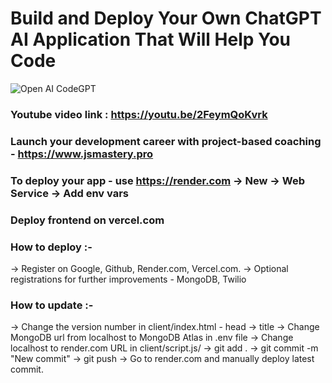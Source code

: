 # Build and Deploy Your Own ChatGPT AI Application That Will Help You Code
![Open AI CodeGPT](https://i.ibb.co/LS4DRhb/image-257.png)

### Youtube video link : https://youtu.be/2FeymQoKvrk 
### Launch your development career with project-based coaching - https://www.jsmastery.pro
### To deploy your app - use https://render.com -> New -> Web Service -> Add env vars

### Deploy frontend on vercel.com

### How to deploy :-
-> Register on Google, Github, Render.com, Vercel.com.
-> Optional registrations for further improvements - MongoDB, Twilio

### How to update :-
-> Change the version number in client/index.html - head -> title
-> Change MongoDB url from localhost to MongoDB Atlas in .env file
-> Change localhost to render.com URL in client/script.js/
-> git add .
-> git commit -m "New commit"
-> git push
-> Go to render.com and manually deploy latest commit.
